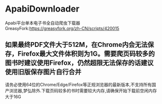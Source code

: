 # ApabiDownloader  
Apabi平台单本电子书全自动爬虫下载器  
GreasyFork:https://greasyfork.org/zh-CN/scripts/420015

## 如果最终PDF文件大于512M，在Chrome内会无法保存，Firefox最大文件体积则为1G。需要爬页码较多的图书时建议使用Firefox，仍然超限无法保存的话建议使用旧版保存图片自行合并
请务必使用64位的Chrome/Edge/Firefox等正规浏览器的最新版本,不支持所有国产浏览器,梦弘除外.下载页码较多的书时需要较大内存,请确保开始下载前空闲内存大于16G

